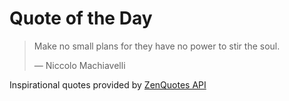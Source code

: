 # Quote of the Day

<!-- QUOTE_START -->
> Make no small plans for they have no power to stir the soul.
>
> — Niccolo Machiavelli

Inspirational quotes provided by <a href="https://zenquotes.io/" target="_blank">ZenQuotes API</a>
<!-- QUOTE_END -->